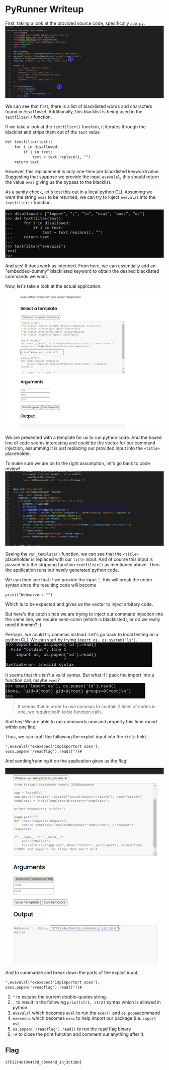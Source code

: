 # PyRunner Writeup

First, taking a look at the provided source code, specifically `app.py`.
![](images/Pasted%20image%2020221205190823.png)

We can see that first, there is a list of blacklisted words and characters found in `disallowed`. Additionally, this blacklist is being used in the `textfilter()` function.

If we take a look at the `textfilter()` function, it iterates through the blacklist and strips them out of the `text` value
```
def textfilter(text):
    for i in disallowed:
        if i in text:
            text = text.replace(i, "")
    return text
```

However, this replacement is only one-time per blacklisted keyword/value. Suggesting that suppose we provide the input `evevalal`, this should return the value `eval` giving us the bypass to the blacklist.

As a sanity check, let's test this out in a local python CLI. Assuming we want the string `eval` to be returned, we can try to inject `evevalal` into the `textfilter()` function.

![](images/Pasted%20image%2020221205191533.png)

And yes! It does work as intended. From here, we can essentially add an "embedded-dummy" blacklisted keyword to obtain the desired blacklisted commands we want.

Now, let's take a look at the actual application.

![](images/Pasted%20image%2020221205192024.png)

We are presented with a template for us to run python code. And the boxed line of code seems interesting and could be the vector for our command injection, assumming it is just replacing our provided input into the `<title>` placeholder.

To make sure we are on to the right assumption, let's go back to code review!
![](images/Pasted%20image%2020221205192303.png)

Seeing the `run_template()` function, we can see that the `<title>` placeholder is replaced with our `title` input. And of course this input is passed into the stripping function `textfilter()` as mentioned above. Then the application runs our newly generated python code. 

We can then see that if we provide the input `"`, this will break the entire syntax since the resulting code will become

```
print("Webserver: "")
```

Which is to be expected and gives us the vector to inject arbitary code. 

But here's the catch since we are trying to inject our command injection into the same line, we require semi-colon (which is blacklisted), or do we really need it hmmm? ;)

Perhaps, we could try commas instead. Let's go back to local testing on a python CLI. We can start by trying `import os, os.system('ls')`.
![](images/Pasted%20image%2020221205193542.png)

It seems that this isn't a valid syntax. But what if I pack the import into a function call, maybe `exec`?
![](images/Pasted%20image%2020221205193558.png)

> It seems that in order to use commas to contain 2 lines of codes in one, we require both to be function calls.

And hey! We are able to run commands now and properly this time round within one line. 

Thus, we can craft the following the exploit input into the `title` field.
```
",evevalal("exexecec('impimportort ooss'), ooss.popen('/readflag').read()"))#
```

And sending/running it on the application gives us the flag!

![](images/Pasted%20image%2020221205194656.png)

And to summarize and break down the parts of the exploit input,

```
",evevalal("exexecec('impimportort ooss'), ooss.popen('/readflag').read()"))#
```

1. `"` to escape the current double-quotes string.
2. `,` to result in the following `print(str1, str2)` syntax which is allowed in python.
3. `evevalal` which becomes `eval` to run the `exec()` and `os.popen`command
4. `exexecec` which becomes `exec` to help import our package (i.e. `import os`)
5. `os.popen('/readflag').read()` to run the read flag binary
6. `)#` to close the print function and comment out anything after it.

## Flag 

```
STF22{4ut0m4t3d_c0mm4nd_1nj3ct10n}
```